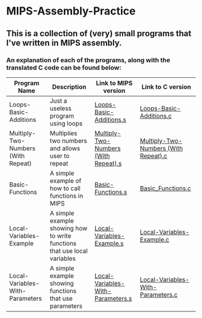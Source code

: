 # MIPS-Assembly-Practice
## This is a collection of (very) small programs that I've written in MIPS assembly.

### An explanation of each of the programs, along with the translated C code can be found below:
| Program Name  | Description   | Link to MIPS version |Link to C version |
| ------------- | ------------- |----------- |----------------- |
| Loops-Basic-Additions | Just a useless program using loops | [Loops-Basic-Additions.s](https://raw.githubusercontent.com/WeaverDyl/MIPS-Assembly-Practice/master/MIPS%20Code/Loops-Basic-Addition.s) | [Loops-Basic-Additions.c](https://raw.githubusercontent.com/WeaverDyl/MIPS-Assembly-Practice/master/Mips-Assembly%20Translated%20C%20Code/Loops-Basic-Additions.c) |
| Multiply-Two-Numbers (With Repeat) | Multiplies two numbers and allows user to repeat | [Multiply-Two-Numbers (With Repeat).s](https://raw.githubusercontent.com/WeaverDyl/MIPS-Assembly-Practice/master/MIPS%20Code/Multiply-Two-Numbers%20(With%20Repeat).s) | [Multiply-Two-Numbers (With Repeat).c](https://raw.githubusercontent.com/WeaverDyl/MIPS-Assembly-Practice/master/Mips-Assembly%20Translated%20C%20Code/Multiply-Two-Numbers%20(With%20Repeat).c)
| Basic-Functions | A simple example of how to call functions in MIPS | [Basic-Functions.s](https://raw.githubusercontent.com/WeaverDyl/MIPS-Assembly-Practice/master/MIPS%20Code/Basic-Functions.s) | [Basic_Functions.c](https://raw.githubusercontent.com/WeaverDyl/MIPS-Assembly-Practice/master/Mips-Assembly%20Translated%20C%20Code/Basic-Functions.c)
| Local-Variables-Example | A simple example showing how to write functions that use local variables | [Local-Variables-Example.s](https://raw.githubusercontent.com/WeaverDyl/MIPS-Assembly-Practice/master/MIPS%20Code/Local-Variables-Example.s) | [Local-Variables-Example.c](https://raw.githubusercontent.com/WeaverDyl/MIPS-Assembly-Practice/master/Mips-Assembly%20Translated%20C%20Code/Local-Variables-Example.c)
| Local-Variables-With-Parameters | A simple example showing functions that use parameters| [Local-Variables-With-Parameters.s](https://raw.githubusercontent.com/WeaverDyl/MIPS-Assembly-Practice/master/MIPS%20Code/Local-Variables-With-Parameters.s) | [Local-Variables-With-Parameters.c](https://raw.githubusercontent.com/WeaverDyl/MIPS-Assembly-Practice/master/Mips-Assembly%20Translated%20C%20Code/Local-Variables-With-Parameters.c)
